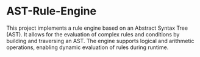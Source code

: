 # AST-Rule-Engine
This project implements a rule engine based on an Abstract Syntax Tree (AST). It allows for the evaluation of complex rules and conditions by building and traversing an AST. The engine supports logical and arithmetic operations, enabling dynamic evaluation of rules during runtime.
